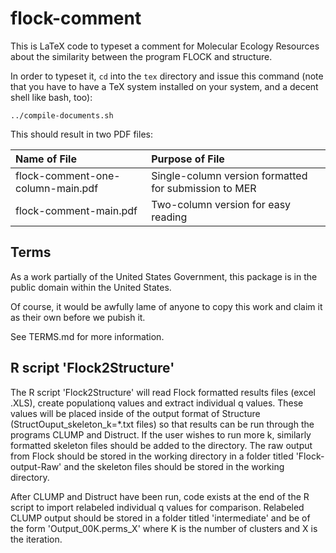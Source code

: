 # flock-comment

This is LaTeX code to typeset a comment for Molecular Ecology Resources
about the similarity between the program FLOCK and structure.

In order to typeset it, `cd` into the `tex` directory and issue this
command (note that you have to have a TeX system installed on your
system, and a decent shell like bash, too):
```
../compile-documents.sh
```
This should result in two PDF files:

| Name of File  | Purpose of File |
| :-------------| :---------------|
| flock-comment-one-column-main.pdf   |  Single-column version formatted for submission to MER |
| flock-comment-main.pdf              |  Two-column version for easy reading                   |



## Terms 

As a work partially of the United States Government, this package is in the
public domain within the United States. 

Of course, it would be awfully lame of anyone to copy this work and claim it as their
own before we pubish it.

See TERMS.md for more information.

## R script 'Flock2Structure' 
The R script 'Flock2Structure' will read Flock formatted results files (excel .XLS), 
create populationq values and extract individual q values. These values will be 
placed inside of the output format of Structure (StructOuput_skeleton_k=*.txt files) 
so that results can be run through the programs CLUMP and Distruct. If the user wishes
to run more k, similarly formatted skeleton files should be added to the directory.
The raw output from Flock should be stored in the working directory in a folder 
titled 'Flock-output-Raw' and the skeleton files should be stored in the working directory. 

After CLUMP and Distruct have been run, code exists at the end of the R script to 
import relabeled individual q values for comparison. Relabeled CLUMP output
should be stored in a folder titled 'intermediate' and  be of the form 
'Output_00K.perms_X' where K is the number of clusters and X is the iteration.


